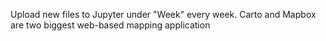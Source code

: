 Upload new files to Jupyter under "Week" every week.
Carto and Mapbox are two biggest web-based mapping application 
